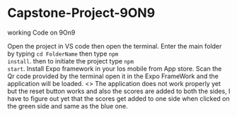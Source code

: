 # Capstone-Project-9ON9
working Code on 9On9 

Open the project in VS code then open the terminal. Enter the main folder by typing <code>cd FolderName</code> then type <code>npm install</code>. then to initiate the project type <code>npm start</code>.
Install Expo framework in your Ios mobile from App store. Scan the Qr code provided by the terminal open it in the Expo FrameWork and the application will be loaded.
<>
The application does not work properly yet but the reset button works and also the scores are added to both the sides, I have to figure out yet that the scores get added to one side when clicked on the green side and same as the blue one.
